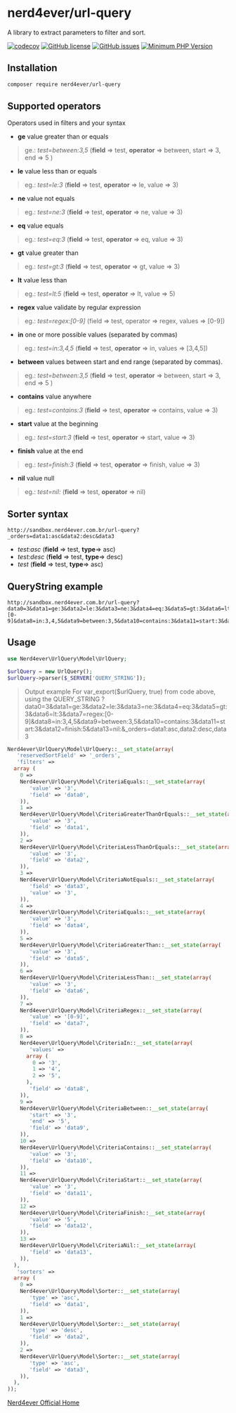 # nerd4ever/url-query

A library to extract parameters to filter and sort.

[![codecov](https://codecov.io/gh/nerd4ever/url-query/branch/master/graph/badge.svg)](https://codecov.io/gh/nerd4ever/url-query)
[![GitHub license](https://img.shields.io/github/license/nerd4ever/url-query)](https://github.com/nerd4ever/url-query/blob/master/LICENSE)
[![GitHub issues](https://img.shields.io/github/issues/nerd4ever/url-query)](https://github.com/nerd4ever/url-query/issues)
[![Minimum PHP Version](https://img.shields.io/badge/php-%3E%3D_7.1.3-8892BF.svg)](https://github.com/symfony/symfony)

## Installation

```bash
composer require nerd4ever/url-query
```

## Supported operators
Operators used in filters and your syntax
 
- **ge** value greater than or equals
> ge.: *test=between:3,5* (**field** => test, **operator** => between, start => 3, end => 5 )
- **le** value less than or equals
> eg.: *test=le:3* (**field** => test, **operator** => le, value => 3)
- **ne** value not equals
> eg.: *test=ne:3* (**field** => test, **operator** => ne, value => 3)
- **eq** value equals
> eg.: *test=eq:3* (**field** => test, **operator** => eq, value => 3)
- **gt** value greater than
> eg.: *test=gt:3* (**field** => test, **operator** => gt, value => 3)
- **lt** value less than
> eg.: *test=lt:5* (**field** => test, **operator** => lt, value => 5)
- **regex** value validate by regular expression
> eg.: *test=regex:[0-9]* (field => test, operator => regex, values => [0-9])
- **in** one or more possible values (separated by commas)
> eg.: *test=in:3,4,5* (**field** => test, **operator** => in, values => [3,4,5])
- **between** values between start and end range (separated by commas).
> eg.: *test=between:3,5* (**field** => test, **operator** => between, start => 3, end => 5 )
- **contains** value anywhere
> eg.: *test=contains:3* (**field** => test, **operator** => contains, value => 3)
- **start** value at the beginning
> eg.: *test=start:3* (**field** => test, **operator** => start, value => 3)
- **finish** value at the end
> eg.: *test=finish:3* (**field** => test, **operator** => finish, value => 3)
- **nil** value null
> eg.: *test=nil:* (**field** => test, **operator** => nil)

## Sorter syntax
```
http://sandbox.nerd4ever.com.br/url-query?_orders=data1:asc&data2:desc&data3
```
- *test:asc* (**field** => test, **type**=> asc)
- *test:desc* (**field** => test, **type**=> desc)
- *test* (**field** => test, **type**=> asc)

## QueryString example
```
http://sandbox.nerd4ever.com.br/url-query?data0=3&data1=ge:3&data2=le:3&data3=ne:3&data4=eq:3&data5=gt:3&data6=lt:3&data7=regex:[0-9]&data8=in:3,4,5&data9=between:3,5&data10=contains:3&data11=start:3&data12=finish:5&data13=nil:&_orders=data1:asc,data2:desc,data3
```
## Usage

```php
use Nerd4ever\UrlQuery\Model\UrlQuery;

$urlQuery = new UrlQuery();
$urlQuery->parser($_SERVER['QUERY_STRING']);
```

> Output example
> For var_export($urlQuery, true) from code above, using the QUERY_STRING
> ?data0=3&data1=ge:3&data2=le:3&data3=ne:3&data4=eq:3&data5=gt:3&data6=lt:3&data7=regex:[0-9]&data8=in:3,4,5&data9=between:3,5&data10=contains:3&data11=start:3&data12=finish:5&data13=nil:&_orders=data1:asc,data2:desc,data3
```php
Nerd4ever\UrlQuery\Model\UrlQuery::__set_state(array(
   'reservedSortField' => '_orders',
   'filters' => 
  array (
    0 => 
    Nerd4ever\UrlQuery\Model\CriteriaEquals::__set_state(array(
       'value' => '3',
       'field' => 'data0',
    )),
    1 => 
    Nerd4ever\UrlQuery\Model\CriteriaGreaterThanOrEquals::__set_state(array(
       'value' => '3',
       'field' => 'data1',
    )),
    2 => 
    Nerd4ever\UrlQuery\Model\CriteriaLessThanOrEquals::__set_state(array(
       'value' => '3',
       'field' => 'data2',
    )),
    3 => 
    Nerd4ever\UrlQuery\Model\CriteriaNotEquals::__set_state(array(
       'field' => 'data3',
       'value' => '3',
    )),
    4 => 
    Nerd4ever\UrlQuery\Model\CriteriaEquals::__set_state(array(
       'value' => '3',
       'field' => 'data4',
    )),
    5 => 
    Nerd4ever\UrlQuery\Model\CriteriaGreaterThan::__set_state(array(
       'value' => '3',
       'field' => 'data5',
    )),
    6 => 
    Nerd4ever\UrlQuery\Model\CriteriaLessThan::__set_state(array(
       'value' => '3',
       'field' => 'data6',
    )),
    7 => 
    Nerd4ever\UrlQuery\Model\CriteriaRegex::__set_state(array(
       'value' => '[0-9]',
       'field' => 'data7',
    )),
    8 => 
    Nerd4ever\UrlQuery\Model\CriteriaIn::__set_state(array(
       'values' => 
      array (
        0 => '3',
        1 => '4',
        2 => '5',
      ),
       'field' => 'data8',
    )),
    9 => 
    Nerd4ever\UrlQuery\Model\CriteriaBetween::__set_state(array(
       'start' => '3',
       'end' => '5',
       'field' => 'data9',
    )),
    10 => 
    Nerd4ever\UrlQuery\Model\CriteriaContains::__set_state(array(
       'value' => '3',
       'field' => 'data10',
    )),
    11 => 
    Nerd4ever\UrlQuery\Model\CriteriaStart::__set_state(array(
       'value' => '3',
       'field' => 'data11',
    )),
    12 => 
    Nerd4ever\UrlQuery\Model\CriteriaFinish::__set_state(array(
       'value' => '5',
       'field' => 'data12',
    )),
    13 => 
    Nerd4ever\UrlQuery\Model\CriteriaNil::__set_state(array(
       'field' => 'data13',
    )),
  ),
   'sorters' => 
  array (
    0 => 
    Nerd4ever\UrlQuery\Model\Sorter::__set_state(array(
       'type' => 'asc',
       'field' => 'data1',
    )),
    1 => 
    Nerd4ever\UrlQuery\Model\Sorter::__set_state(array(
       'type' => 'desc',
       'field' => 'data2',
    )),
    2 => 
    Nerd4ever\UrlQuery\Model\Sorter::__set_state(array(
       'type' => 'asc',
       'field' => 'data3',
    )),
  ),
));
```
[Nerd4ever Official Home](http://www.nerd4ever.com.br)
